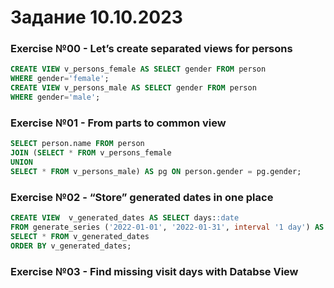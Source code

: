 # Задание 10.10.2023
### Exercise №00 - Let’s create separated views for persons
```sql
CREATE VIEW v_persons_female AS SELECT gender FROM person
WHERE gender='female';
CREATE VIEW v_persons_male AS SELECT gender FROM person
WHERE gender='male';
```
### Exercise №01 - From parts to common view
```sql
SELECT person.name FROM person
JOIN (SELECT * FROM v_persons_female
UNION
SELECT * FROM v_persons_male) AS pg ON person.gender = pg.gender;
```
### Exercise №02 - “Store” generated dates in one place
```sql
CREATE VIEW  v_generated_dates AS SELECT days::date 
FROM generate_series ('2022-01-01', '2022-01-31', interval '1 day') AS days
SELECT * FROM v_generated_dates
ORDER BY v_generated_dates;
```
### Exercise №03 - Find missing visit days with Databse View
